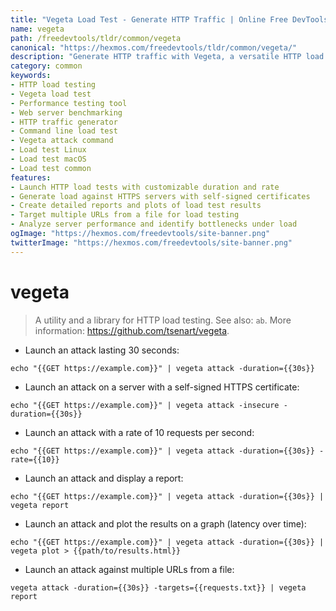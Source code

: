 ```yaml
---
title: "Vegeta Load Test - Generate HTTP Traffic | Online Free DevTools by Hexmos"
name: vegeta
path: /freedevtools/tldr/common/vegeta
canonical: "https://hexmos.com/freedevtools/tldr/common/vegeta/"
description: "Generate HTTP traffic with Vegeta, a versatile HTTP load testing tool. Analyze web server performance and identify bottlenecks. Free online tool, no registration required."
category: common
keywords:
- HTTP load testing
- Vegeta load test
- Performance testing tool
- Web server benchmarking
- HTTP traffic generator
- Command line load test
- Vegeta attack command
- Load test Linux
- Load test macOS
- Load test common
features:
- Launch HTTP load tests with customizable duration and rate
- Generate load against HTTPS servers with self-signed certificates
- Create detailed reports and plots of load test results
- Target multiple URLs from a file for load testing
- Analyze server performance and identify bottlenecks under load
ogImage: "https://hexmos.com/freedevtools/site-banner.png"
twitterImage: "https://hexmos.com/freedevtools/site-banner.png"
---
```


# vegeta

> A utility and a library for HTTP load testing.
> See also: `ab`.
> More information: <https://github.com/tsenart/vegeta>.

- Launch an attack lasting 30 seconds:

`echo "{{GET https://example.com}}" | vegeta attack -duration={{30s}}`

- Launch an attack on a server with a self-signed HTTPS certificate:

`echo "{{GET https://example.com}}" | vegeta attack -insecure -duration={{30s}}`

- Launch an attack with a rate of 10 requests per second:

`echo "{{GET https://example.com}}" | vegeta attack -duration={{30s}} -rate={{10}}`

- Launch an attack and display a report:

`echo "{{GET https://example.com}}" | vegeta attack -duration={{30s}} | vegeta report`

- Launch an attack and plot the results on a graph (latency over time):

`echo "{{GET https://example.com}}" | vegeta attack -duration={{30s}} | vegeta plot > {{path/to/results.html}}`

- Launch an attack against multiple URLs from a file:

`vegeta attack -duration={{30s}} -targets={{requests.txt}} | vegeta report`
